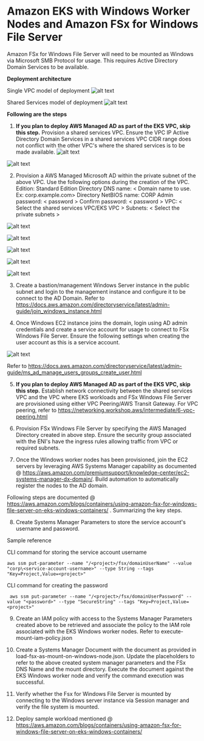 # Amazon EKS with Windows Worker Nodes and Amazon FSx for Windows File Server 

Amazon FSx for Windows File Server will need to be mounted as Windows via Microsoft SMB Protocol for usage. This requires Active Directory Domain Services to be available. 

**Deployment architecture**

Single VPC model of deployment
![alt text](images/EKS-VPC-With-DS.png "Architecture")

Shared Services model of deployment
![alt text](images/arch.png "Architecture")


**Following are the steps** 

1. <strong>If you plan to deploy AWS Managed AD as part of the EKS VPC, skip this step.</strong> Provision a shared services VPC. Ensure the VPC IP Active Directory Domain Services in a shared services VPC CIDR range does not conflict with the other VPC's where the shared services is to be made available. 
![alt text](images/VPC-Wizard-1.png "VPC Wizard -1")
	
![alt text](images/VPC-Wizard-2.png " VPC Wizard -2")

2. Provision a AWS Managed Microsoft AD within the private subnet of the above VPC. Use the following options during the creation of the VPC. 
	Edition: Standard Edition 
	Directory DNS name: < Domain name to use. Ex: corp.example.com>
	Directory NetBIOS name: CORP
	Admin password: < password >
	Confirm password: < password >
	VPC: < Select the shared services VPC/EKS VPC >
	Subnets: < Select the private subnets >
	
![alt text](images/DirectoryService-Wizard-1.png "DirectoryService-Wizard-1")

![alt text](images/DirectoryService-Wizard-2.png "DirectoryService-Wizard-2")

![alt text](images/DirectoryService-Wizard-3.png "DirectoryService-Wizard-3")

![alt text](images/DirectoryService-Wizard-4.png "DirectoryService-Wizard-4")

![alt text](images/DirectoryService-Wizard-5.png "DirectoryService-Wizard-5")

3. Create a bastion/management Windows Server instance in the public subnet and login to the management instance and configure it to be connect to the AD Domain. Refer to https://docs.aws.amazon.com/directoryservice/latest/admin-guide/join_windows_instance.html 

4.  Once Windows EC2 instance joins the domain, login using AD admin credentials and create a service account for usage to connect to FSx Windows File Server. Ensure the following settings when creating the user account as this is a service account. 

![alt text](images/AD_User_Settings.png "AD user settings")

Refer to https://docs.aws.amazon.com/directoryservice/latest/admin-guide/ms_ad_manage_users_groups_create_user.html 

5. <strong>If you plan to deploy AWS Managed AD as part of the EKS VPC, skip this step.</strong> Establish network connectivity between the shared services VPC and the VPC where EKS workloads and FSx Windows File Server are provisioned using either VPC Peering/AWS Transit Gateway.  For VPC peering, refer to https://networking.workshop.aws/intermediate/6-vpc-peering.html 

6. Provision FSx Windows File Server by specifying the AWS Managed Directory created in above step. Ensure the security group associated with the ENI's have the ingress rules allowing traffic from VPC or required subnets. 

7. Once the Windows worker nodes has been provisioned, join the EC2 servers by leveraging AWS Systems Manager capability as documented @ https://aws.amazon.com/premiumsupport/knowledge-center/ec2-systems-manager-dx-domain/. Build automation to automatically register the nodes to the AD domain. 

Following steps are documented @ https://aws.amazon.com/blogs/containers/using-amazon-fsx-for-windows-file-server-on-eks-windows-containers/ . Summarizing the key steps. 

8. Create Systems Manager Parameters to store the service account's username and password. 

Sample reference

CLI command for storing the service account username 

    aws ssm put-parameter --name "/<project>/fsx/domainUserName" --value "corp\<service-account-username>" --type String --tags "Key=Project,Value=<project>"

CLI command for creating the password 
 
     aws ssm put-parameter --name "/<project>/fsx/domainUserPassword" --value "<password>" --type "SecureString" --tags "Key=Project,Value=<project>"

9. Create an IAM policy with access to the Systems Manager Parameters created above to be retrieved and associate the policy to the IAM role associated with the EKS Windows worker nodes. Refer to execute-mount-iam-policy.json

10. Create a Systems Manager Document with the document as provided in load-fsx-as-mount-on-windows-node.json. Update the placeholders to refer to the above created system manager parameters and the FSx DNS Name and the mount directory. Execute the document against the EKS Windows worker node and verify the command execution was successful. 

11. Verify whether the Fsx for Windows File Server is mounted by connecting to the Windows server instance via Session manager and verify the file system is mounted. 

12. Deploy sample workload mentioned @  https://aws.amazon.com/blogs/containers/using-amazon-fsx-for-windows-file-server-on-eks-windows-containers/ 



